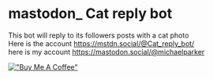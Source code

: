 # mastodon_ Cat reply bot
This bot will reply to its followers posts with a cat photo<br />
Here is the account https://mstdn.social/@Cat_reply_bot/ <br />
here is my account https://mastodon.social/@michaelparker <br />

[!["Buy Me A Coffee"](https://www.buymeacoffee.com/assets/img/custom_images/orange_img.png)](https://www.buymeacoffee.com/Michaelrbparker)
